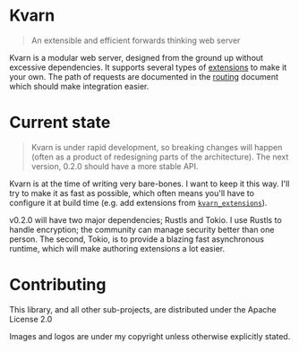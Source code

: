 # Kvarn

> An extensible and efficient forwards thinking web server

Kvarn is a modular web server, designed from the ground up without excessive dependencies.
It supports several types of [extensions](extensions.md) to make it your own.
The path of requests are documented in the [routing](routing.md) document which should make integration easier.


# Current state

> Kvarn is under rapid development, so breaking changes will happen (often as a product of redesigning parts of the architecture).
> The next version, 0.2.0 should have a more stable API.

Kvarn is at the time of writing very bare-bones. I want to keep it this way. I'll try to make it as fast as possible, which often means you'll have
to configure it at build time (e.g. add extensions from [`kvarn_extensions`](kvarn_extensions/README.md)).

v0.2.0 will have two major dependencies; Rustls and Tokio.
I use Rustls to handle encryption; the community can manage security better than one person.
The second, Tokio, is to provide a blazing fast asynchronous runtime, which will make authoring extensions a lot easier.


# Contributing

This library, and all other sub-projects, are distributed under the Apache License 2.0

Images and logos are under my copyright unless otherwise explicitly stated.

